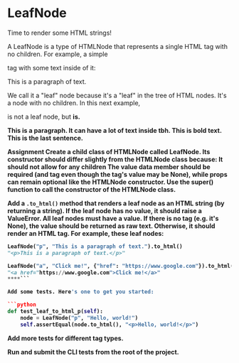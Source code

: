 # LeafNode
Time to render some HTML strings!

A LeafNode is a type of HTMLNode that represents a single HTML tag with no children. For example, a simple <p> tag with some text inside of it:

<p>This is a paragraph of text.</p>

We call it a "leaf" node because it's a "leaf" in the tree of HTML nodes. It's a node with no children. In this next example, <p> is not a leaf node, but <b> is.

<p>
  This is a paragraph. It can have a lot of text inside tbh.
  <b>This is bold text.</b>
  This is the last sentence.
</p>

Assignment
Create a child class of HTMLNode called LeafNode. Its constructor should differ slightly from the HTMLNode class because:
It should not allow for any children
The value data member should be required (and tag even though the tag's value may be None), while props can remain optional like the HTMLNode constructor.
Use the super() function to call the constructor of the HTMLNode class.

Add a `.to_html()` method that renders a leaf node as an HTML string (by returning a string).
If the leaf node has no value, it should raise a ValueError. All leaf nodes must have a value.
If there is no tag (e.g. it's None), the value should be returned as raw text.
Otherwise, it should render an HTML tag. For example, these leaf nodes:

```python
LeafNode("p", "This is a paragraph of text.").to_html()
"<p>This is a paragraph of text.</p>"
```

```python
LeafNode("a", "Click me!", {"href": "https://www.google.com"}).to_html()
"<a href="https://www.google.com">Click me!</a>"
****```

Add some tests. Here's one to get you started:

```python
def test_leaf_to_html_p(self):
    node = LeafNode("p", "Hello, world!")
    self.assertEqual(node.to_html(), "<p>Hello, world!</p>")
```

Add more tests for different tag types.

Run and submit the CLI tests from the root of the project.